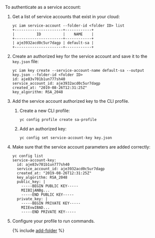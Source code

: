 To authenticate as a service account:

1. Get a list of service accounts that exist in your cloud:

    ```
    yc iam service-account --folder-id <folder ID> list
    +----------------------+------------+
    |          ID          |    NAME    |
    +----------------------+------------+
    | aje3932acd0c5ur7dagp | default-sa |
    +----------------------+------------+
    ```

1. Create an authorized key for the service account and save it to the `key.json` file:

    ```
    yc iam key create --service-account-name default-sa --output key.json --folder-id <folder ID>
    id: aje83v701b1un777sh40
    service_account_id: aje3932acd0c5ur7dagp
    created_at: "2019-08-26T12:31:25Z"
    key_algorithm: RSA_2048
    ```

1. Add the service account authorized key to the CLI profile.

    1. Create a new CLI profile:

        ```
        yc config profile create sa-profile
        ```

    1. Add an authorized key:

        ```
        yc config set service-account-key key.json
        ```


1. Make sure that the service account parameters are added correctly:

      
    ```
    yc config list
    service-account-key:
      id: aje83v701b1un777sh40
      service_account_id: aje3932acd0c5ur7dagp
      created_at: "2019-08-26T12:31:25Z"
      key_algorithm: RSA_2048
      public_key: |
        -----BEGIN PUBLIC KEY-----
        MIIBIjANBg...
        -----END PUBLIC KEY-----
      private_key: |
        -----BEGIN PRIVATE KEY-----
        MIIEvwIBAD...
        -----END PRIVATE KEY-----
    ```
   


1. Configure your profile to run commands.

    {% include [add-folder](../cli-add-folder.md) %}

